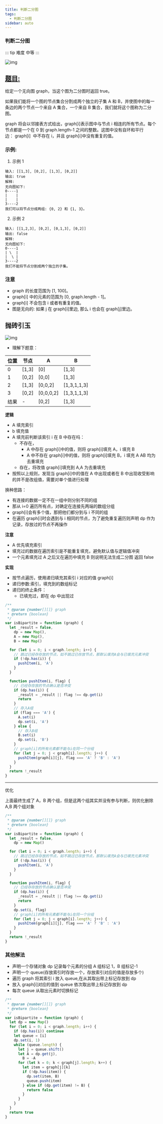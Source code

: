 ```yaml
---
title: 判断二分图
tags:
  - 判断二分图
sidebar: auto
---
```


### 判断二分图

::: tip 难度
中等
:::

![img](http://qiniu.gaowenju.com/leecode/banner/20200716.jpg)

## [题目:](https://leetcode-cn.com/problems/is-graph-bipartite/)

给定一个无向图 graph，当这个图为二分图时返回 true。

如果我们能将一个图的节点集合分割成两个独立的子集 A 和 B，并使图中的每一条边的两个节点一个来自 A 集合，一个来自 B 集合，我们就将这个图称为二分图。

graph 将会以邻接表方式给出，graph[i]表示图中与节点 i 相连的所有节点。每个节点都是一个在 0 到 graph.length-1 之间的整数。这图中没有自环和平行边： graph[i]  中不存在 i，并且 graph[i]中没有重复的值。

### 示例:

1. 示例 1

```
输入: [[1,3], [0,2], [1,3], [0,2]]
输出: true
解释:
无向图如下:
0----1
|    |
|    |
3----2
我们可以将节点分成两组: {0, 2} 和 {1, 3}。
```

2. 示例 2

```
输入: [[1,2,3], [0,2], [0,1,3], [0,2]]
输出: false
解释:
无向图如下:
0----1
| \  |
|  \ |
3----2
我们不能将节点分割成两个独立的子集。
```

### 注意

- graph 的长度范围为 [1, 100]。
- graph[i] 中的元素的范围为 [0, graph.length - 1]。
- graph[i] 不会包含 i 或者有重复的值。
- 图是无向的: 如果 j 在 graph[i]里边, 那么 i 也会在 graph[j]里边。

## 抛砖引玉

![img](http://qiniu.gaowenju.com/leecode/20200716.png)

- 理解下题意：

| 位置 | 节点  | A         | B           |
| ---- | ----- | --------- | ----------- |
| 0    | [1,3] | [0]       | [1,3]       |
| 1    | [0,2] | [0,0]     | [1,3]       |
| 2    | [1,3] | [0,0,2]   | [1,3,1,1,3] |
| 3    | [0,2] | [0,0,0,2] | [1,3,1,1,3] |
| 结果 | -     | [0,2]     | [1,3]       |

**逻辑**

- A 填充索引
- b 填充值
- A 填充前判断该索引 i 在 B 中存在吗：
  - 不存在，
    - A 中存在 graph[i]中的值，则将 graph[i]填充 A，i 填充 B
    - A 中不存在 graph[i]中的值，则将 graph[i]填充 B，i 填充 A
      AB 均为去重填充
  - 存在，将改值 graph[i]填充到 A,A 为去重填充
- 按照以上规则，发现当 graph[i]中的值在 A 中出现或者在 B 中出现收受影响的并不是改组值，需要对单个值进行处理

换种思路：

- 有连接的数据一定不在一组中则分别不同的组
- 那从 i=0 遍历所有点，对确定在连接先两端的数组分组
- graph[i]会有多个值，那把他们都分到与 i 不同的组
- 在遍历 graph[i]时会遇到与 i 相同的节点，为了避免重复遍历则声明 dp 作为记录，存放过的节点不再操作

**注意**

- A 优先填充索引
- 填充过的数据在遍历索引是不能重复填充，避免默认值与逻辑值冲突
- 一个元素填充过 A 之后又在遍历中填充 B 则说明无法生成二分图 返回 false

**实现**

- 按节点遍历，使用递归填充其索引 i 对应的值 graph[i]
- 递归参数:索引，填充到的数组标记
- 递归的终止条件：
  - 已填充过，即在 dp 中出现过

```javascript
/**
 * @param {number[][]} graph
 * @return {boolean}
 */
var isBipartite = function (graph) {
  let _result = false,
    dp = new Map(),
    A = new Map(),
    B = new Map()

  for (let i = 0; i < graph.length; i++) {
    // 跳过已经存存放的节点，如不跳过已存放节点，那默认填充A会与已填充元素冲突
    if (!dp.has(i)) {
      pushItem(i, 'A')
    }
  }

  function pushItem(i, flag) {
    // 已经存存放的节点确认是否冲突
    if (dp.has(i)) {
      _result = _result || flag !== dp.get(i)
      return
    }
    // 存入A组
    if (flag === 'A') {
      A.set(i)
      dp.set(i, 'A')
    } else {
      // 存入B组
      B.set(i)
      dp.set(i, 'B')
    }
    // graph[i]的所有元素都不能与i在同一个分组
    for (let j = 0; j < graph[i].length; j++) {
      pushItem(graph[i][j], flag === 'A' ? 'B' : 'A')
    }
  }
  return !_result
}
```

---

优化

上面最终生成了 A，B 两个组，但是这两个组其实并没有参与判断，则优化删除 A,B 两个组对象

```javascript
/**
 * @param {number[][]} graph
 * @return {boolean}
 */
var isBipartite = function (graph) {
  let _result = false,
    dp = new Map()

  for (let i = 0; i < graph.length; i++) {
    // 跳过已经存存放的节点，如不跳过已存放节点，那默认填充A会与已填充元素冲突
    if (!dp.has(i)) {
      pushItem(i, 'A')
    }
  }

  function pushItem(i, flag) {
    // 已经存存放的节点确认是否冲突
    if (dp.has(i)) {
      _result = _result || flag !== dp.get(i)
      return
    }
    dp.set(i, flag)
    // graph[i]的所有元素都不能与i在同一个分组
    for (let j = 0; j < graph[i].length; j++) {
      pushItem(graph[i][j], flag === 'A' ? 'B' : 'A')
    }
  }
  return !_result
}
```

### 其他解法

- 声明一个存储对象 dp 记录每个元素的分组 A 组标记 1，B 组标记-1
- 声明一个 queue(存放索引时存放一个，存放索引对应的值是存放多个)
- 遍历 graph 将其索引 i 放入 queue,在从其取出带上标记存放到 dp
- 放入 graph[i]对应的值到 queue 依次取出带上标记存放到 dp
- 每次 queue 从取出元素时切换标记

```javascript
/**
 * @param {number[][]} graph
 * @return {boolean}
 */
var isBipartite = function (graph) {
  let dp = new Map()
  for (let i = 0; i < graph.length; i++) {
    if (dp.has(i)) continue
    let queue = [i]
    dp.set(i, 1)
    while (queue.length) {
      let j = queue.shift()
      let A = dp.get(j),
        B = -A
      for (let k = 0; k < graph[j].length; k++) {
        let item = graph[j][k]
        if (!dp.has(item)) {
          dp.set(item, B)
          queue.push(item)
        } else if (dp.get(item) != B) {
          return false
        }
      }
    }
  }
  return true
}
```
